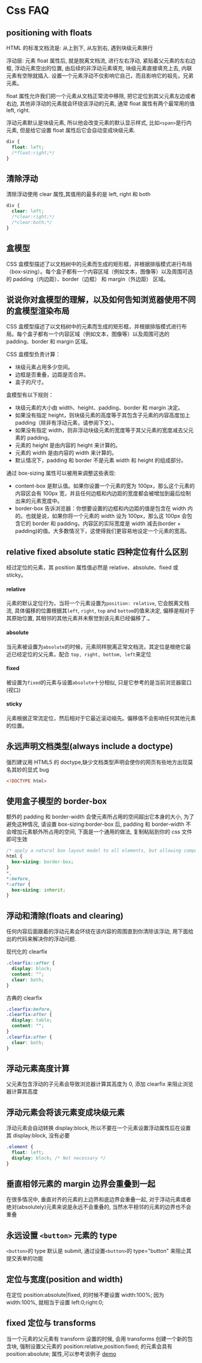 # Css FAQ

## positioning with floats

HTML 的标准文档流是: 从上到下, 从左到右, 遇到块级元素换行

浮动层: 元素 float 属性后, 就是脱离文档流, 进行左右浮动, 紧贴着父元素的左右边框, 浮动元素空出的位置, 由后续的非浮动元素填充, 块级元素直接填充上去, 内联元素有空隙就插入. 设置一个元素浮动不仅影响它自己，而且影响它的祖先，兄弟元素。

float 属性允许我们把一个元素从文档正常流中移除, 把它定位到其父元素左边或者右边, 其他非浮动的元素就会环绕该浮动的元素, 通常 float 属性有两个最常用的值 left, right.

浮动元素默认是块级元素, 所以他会改变元素的默认显示样式, 比如`<span>`是行内元素, 但是给它设置 float 属性后它会自动变成块级元素.

```css
div {
  float: left;
  /*float:right;*/
}
```

## 清除浮动

清除浮动使用 clear 属性,其值用的最多的是 left, right 和 both

```css
div {
  clear: left;
  /*clear:right;*/
  /*clear:both;*/
}
```

## 盒模型

CSS 盒模型描述了以文档树中的元素而生成的矩形框，并根据排版模式进行布局（box-sizing）。每个盒子都有一个内容区域（例如文本，图像等）以及周围可选的 padding（内边距）、border（边框） 和 margin（外边距） 区域。

## 说说你对盒模型的理解，以及如何告知浏览器使用不同的盒模型渲染布局

CSS 盒模型描述了以文档树中的元素而生成的矩形框，并根据排版模式进行布局。每个盒子都有一个内容区域（例如文本，图像等）以及周围可选的 padding、border 和 margin 区域。

CSS 盒模型负责计算：

- 块级元素占用多少空间。
- 边框是否重叠，边距是否合并。
- 盒子的尺寸。

盒模型有以下规则：

- 块级元素的大小由 width、height、padding、border 和 margin 决定。
- 如果没有指定 height，则块级元素的高度等于其包含子元素的内容高度加上 padding（除非有浮动元素，请参阅下文）。
- 如果没有指定 width，则非浮动块级元素的宽度等于其父元素的宽度减去父元素的 padding。
- 元素的 height 是由内容的 height 来计算的。
- 元素的 width 是由内容的 width 来计算的。
- 默认情况下，padding 和 border 不是元素 width 和 height 的组成部分。

通过 box-sizing 属性可以被用来调整这些表现:

- content-box 是默认值。如果你设置一个元素的宽为 100px，那么这个元素的内容区会有 100px 宽，并且任何边框和内边距的宽度都会被增加到最后绘制出来的元素宽度中。
- border-box 告诉浏览器：你想要设置的边框和内边距的值是包含在 width 内的。也就是说，如果你将一个元素的 width 设为 100px，那么这 100px 会包含它的 border 和 padding，内容区的实际宽度是 width 减去(border + padding)的值。大多数情况下，这使得我们更容易地设定一个元素的宽高。

## relative fixed absolute static 四种定位有什么区别

经过定位的元素，其 position 属性值必然是 relative、absolute、fixed 或 sticky。

#### relative

元素的默认定位行为，当将一个元素设置为`position: relative`, 它会脱离文档流, 具体偏移的位置根据其`left`, `right`, `top` and `bottom`的值来决定, 偏移是相对于其原始位置, 其相邻的其他元素并未察觉到该元素已经偏移了.。

#### absolute

当元素被设置为`absolute`的时候，元素同样脱离正常文档流，其定位是根绝它最近已经定位的父元素，配合 `top, right, bottom, left`来定位

#### fixed

被设置为`fixed`的元素与设置`absolute`十分相似, 只是它参考的是当前浏览器窗口(视口)

#### sticky

元素根据正常流定位，然后相对于它最近滚动祖先。偏移值不会影响任何其他元素的位置。

## 永远声明文档类型(always include a doctype)

强烈建议用 HTML5 的 doctype,缺少文档类型声明会使你的网页有些地方出现莫名其妙的显式 bug

```html
<!DOCTYPE html>
```

## 使用盒子模型的 border-box

额外的 padding 和 border-width 会使元素所占用的空间超出它本身的大小, 为了避免这种情况, 请设置 box-sizing:border-box 后, padding 和 border-width 不会增加元素额外所占用的空间, 下面是一个通用的做法, 复制粘贴到你的 css 文件即可生效

```css
/* apply a natural box layout model to all elements, but allowing components to change */
html {
  box-sizing: border-box;
}
*,
*:before,
*:after {
  box-sizing: inherit;
}
```

## 浮动和清除(floats and clearing)

任何内容后面跟着的浮动元素会环绕在该内容的周围直到你清除该浮动, 用下面给出的代码来解决你的浮动问题.

现代化的 clearfix

```css
.clearfix::after {
  display: block;
  content: "";
  clear: both;
}
```

古典的 clearfix

```css
.clearfix:before,
.clearfix:after {
  display: table;
  content: "";
}
.clearfix:after {
  clear: both;
}
```

## 浮动元素高度计算

父元素包含浮动的子元素会导致浏览器计算其高度为 0, 添加 clearfix 来阻止浏览器计算其高度

## 浮动元素会将该元素变成块级元素

浮动元素会自动转换 display:block, 所以不要在一个元素设置浮动属性后在设置其 display:block, 没有必要

```css
.element {
  float: left;
  display: block; /* Not necessary */
}
```

## 垂直相邻元素的 margin 边界会重叠到一起

在很多情况中, 垂直对齐的元素的上边界和底边界会重叠一起, 对于浮动元素或者绝对(absolutely)元素来说是永远不会重叠的, 当然水平相邻的元素的边界也不会重叠

## 永远设置 `<button>` 元素的 type

`<button>`的 type 默认是 submit, 通过设置`<button>`的 type="button" 来阻止其提交表单的功能

## 定位与宽度(position and width)

在定位 position:absolute|fixed, 的时候不要设置 width:100%; 因为 width:100%, 就相当于设置 left:0;right:0;

## fixed 定位与 transforms

当一个元素的父元素有 transform 设置的时候, 会用 transforms 创建一个新的包含块, 强制设置父元素的 position:relative,position:fixed; 的元素会具有 position:absolute; 属性,可以参考该例子 [demo](http://output.jsbin.com/yabek/1/)
